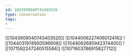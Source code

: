 ```yaml
---
id: 1043909040743403520
type: conversation
tags:
- 
---
```

![[1043909040743403520]]
![[1044006227406012416]]
![[1044031974950596608]]
![[1044062685942374400]]
![[1071592247240515584]]
![[1071603786915827712]]

